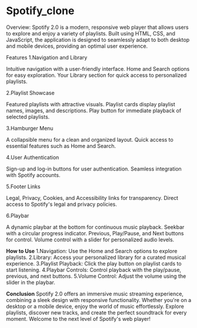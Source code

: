 # Spotify_clone
Overview:
Spotify 2.0 is a modern, responsive web player that allows users to explore and enjoy a variety of playlists. Built using HTML, CSS, and JavaScript, the application is designed to seamlessly adapt to both desktop and mobile devices, providing an optimal user experience.

Features
1.Navigation and Library

Intuitive navigation with a user-friendly interface.
Home and Search options for easy exploration.
Your Library section for quick access to personalized playlists.


2.Playlist Showcase

Featured playlists with attractive visuals.
Playlist cards display playlist names, images, and descriptions.
Play button for immediate playback of selected playlists.


3.Hamburger Menu

A collapsible menu for a clean and organized layout.
Quick access to essential features such as Home and Search.


4.User Authentication

Sign-up and log-in buttons for user authentication.
Seamless integration with Spotify accounts.


5.Footer Links

Legal, Privacy, Cookies, and Accessibility links for transparency.
Direct access to Spotify's legal and privacy policies.


6.Playbar

A dynamic playbar at the bottom for continuous music playback.
Seekbar with a circular progress indicator.
Previous, Play/Pause, and Next buttons for control.
Volume control with a slider for personalized audio levels.


**How to Use**
1.Navigation: Use the Home and Search options to explore playlists.
2.Library: Access your personalized library for a curated musical experience.
3.Playlist Playback: Click the play button on playlist cards to start listening.
4.Playbar Controls: Control playback with the play/pause, previous, and next buttons.
5.Volume Control: Adjust the volume using the slider in the playbar.


**Conclusion**
Spotify 2.0 offers an immersive music streaming experience, combining a sleek design with responsive functionality. Whether you're on a desktop or a mobile device, enjoy the world of music effortlessly. Explore playlists, discover new tracks, and create the perfect soundtrack for every moment. Welcome to the next level of Spotify's web player!
